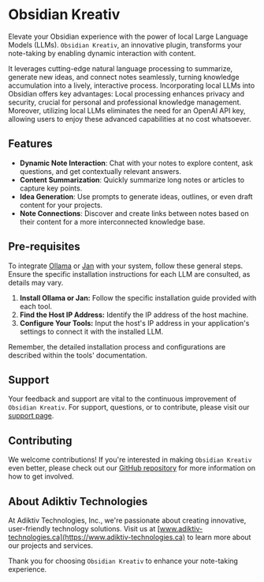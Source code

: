 # Obsidian Kreativ

Elevate your Obsidian experience with the power of local Large Language Models (LLMs). `Obsidian Kreativ`, an innovative plugin, transforms your note-taking by enabling dynamic interaction with content.

It leverages cutting-edge natural language processing to summarize, generate new ideas, and connect notes seamlessly, turning knowledge accumulation into a lively, interactive process. Incorporating local LLMs into Obsidian offers key advantages: Local processing enhances privacy and security, crucial for personal and professional knowledge management. Moreover, utilizing local LLMs eliminates the need for an OpenAI API key, allowing users to enjoy these advanced capabilities at no cost whatsoever.

## Features

- **Dynamic Note Interaction**: Chat with your notes to explore content, ask questions, and get contextually relevant answers.
- **Content Summarization**: Quickly summarize long notes or articles to capture key points.
- **Idea Generation**: Use prompts to generate ideas, outlines, or even draft content for your projects.
- **Note Connections**: Discover and create links between notes based on their content for a more interconnected knowledge base.

## Pre-requisites

To integrate [Ollama](https://ollama.ai/) or [Jan](https://jan.ai/) with your system, follow these general steps. Ensure the specific installation instructions for each LLM are consulted, as details may vary.

1. **Install Ollama or Jan:** Follow the specific installation guide provided with each tool.
2. **Find the Host IP Address:** Identify the IP address of the host machine.
3. **Configure Your Tools:** Input the host's IP address in your application's settings to connect it with the installed LLM.

Remember, the detailed installation process and configurations are described within the tools' documentation.

## Support

Your feedback and support are vital to the continuous improvement of `Obsidian Kreativ`. For support, questions, or to contribute, please visit our [support page](https://www.adiktiv-technologies.ca/obsidian-kreativ-support).

## Contributing

We welcome contributions! If you're interested in making `Obsidian Kreativ` even better, please check out our [GitHub repository](https://github.com/adiktiv-technologies/obsidian-kreativ) for more information on how to get involved.

## About Adiktiv Technologies

At Adiktiv Technologies, Inc., we're passionate about creating innovative, user-friendly technology solutions. Visit us at [www.adiktiv-technologies.ca](https://www.adiktiv-technologies.ca) to learn more about our projects and services.

Thank you for choosing `Obsidian Kreativ` to enhance your note-taking experience.
